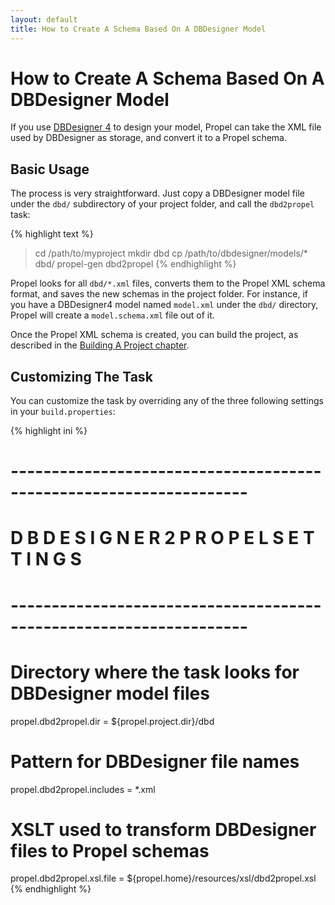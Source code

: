 ```yaml
---
layout: default
title: How to Create A Schema Based On A DBDesigner Model
---
```


# How to Create A Schema Based On A DBDesigner Model #

If you use [DBDesigner 4](http://www.fabforce.net/dbdesigner4/) to design your model, Propel can take the XML file used by DBDesigner as storage, and convert it to a Propel schema.

## Basic Usage ##

The process is very straightforward. Just copy a DBDesigner model file under the `dbd/` subdirectory of your project folder, and call the `dbd2propel` task:

{% highlight text %}
> cd /path/to/myproject
> mkdir dbd
> cp /path/to/dbdesigner/models/* dbd/
> propel-gen dbd2propel
{% endhighlight %}

Propel looks for all `dbd/*.xml` files, converts them to the Propel XML schema format, and saves the new schemas in the project folder. For instance, if you have a DBDesigner4 model named `model.xml` under the `dbd/` directory, Propel will create a `model.schema.xml` file out of it.

Once the Propel XML schema is created, you can build the project, as described in the [Building A Project chapter](../guide/02-buildtime).

## Customizing The Task ##

You can customize the task by overriding any of the three following settings in your `build.properties`:

{% highlight ini %}
# -------------------------------------------------------------------
#
#  D B D E S I G N E R   2   P R O P E L   S E T T I N G S
#
# -------------------------------------------------------------------

# Directory where the task looks for DBDesigner model files
propel.dbd2propel.dir = ${propel.project.dir}/dbd
# Pattern for DBDesigner file names
propel.dbd2propel.includes = *.xml
# XSLT used to transform DBDesigner files to Propel schemas
propel.dbd2propel.xsl.file = ${propel.home}/resources/xsl/dbd2propel.xsl
{% endhighlight %}

